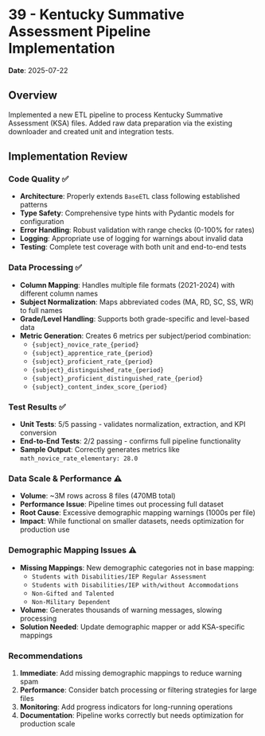 # 39 - Kentucky Summative Assessment Pipeline Implementation

**Date**: 2025-07-22

## Overview
Implemented a new ETL pipeline to process Kentucky Summative Assessment (KSA) files. Added raw data preparation via the existing downloader and created unit and integration tests.

## Implementation Review

### Code Quality ✅
- **Architecture**: Properly extends `BaseETL` class following established patterns
- **Type Safety**: Comprehensive type hints with Pydantic models for configuration
- **Error Handling**: Robust validation with range checks (0-100% for rates)
- **Logging**: Appropriate use of logging for warnings about invalid data
- **Testing**: Complete test coverage with both unit and end-to-end tests

### Data Processing ✅
- **Column Mapping**: Handles multiple file formats (2021-2024) with different column names
- **Subject Normalization**: Maps abbreviated codes (MA, RD, SC, SS, WR) to full names
- **Grade/Level Handling**: Supports both grade-specific and level-based data
- **Metric Generation**: Creates 6 metrics per subject/period combination:
  - `{subject}_novice_rate_{period}`
  - `{subject}_apprentice_rate_{period}` 
  - `{subject}_proficient_rate_{period}`
  - `{subject}_distinguished_rate_{period}`
  - `{subject}_proficient_distinguished_rate_{period}`
  - `{subject}_content_index_score_{period}`

### Test Results ✅
- **Unit Tests**: 5/5 passing - validates normalization, extraction, and KPI conversion
- **End-to-End Tests**: 2/2 passing - confirms full pipeline functionality
- **Sample Output**: Correctly generates metrics like `math_novice_rate_elementary: 28.0`

### Data Scale & Performance ⚠️
- **Volume**: ~3M rows across 8 files (470MB total)
- **Performance Issue**: Pipeline times out processing full dataset
- **Root Cause**: Excessive demographic mapping warnings (1000s per file)
- **Impact**: While functional on smaller datasets, needs optimization for production use

### Demographic Mapping Issues ⚠️
- **Missing Mappings**: New demographic categories not in base mapping:
  - `Students with Disabilities/IEP Regular Assessment`
  - `Students with Disabilities/IEP with/without Accommodations` 
  - `Non-Gifted and Talented`
  - `Non-Military Dependent`
- **Volume**: Generates thousands of warning messages, slowing processing
- **Solution Needed**: Update demographic mapper or add KSA-specific mappings

### Recommendations
1. **Immediate**: Add missing demographic mappings to reduce warning spam
2. **Performance**: Consider batch processing or filtering strategies for large files
3. **Monitoring**: Add progress indicators for long-running operations
4. **Documentation**: Pipeline works correctly but needs optimization for production scale

